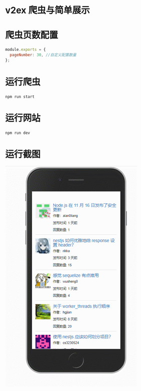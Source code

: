 # v2ex 爬虫与简单展示

# 爬虫页数配置

```js
module.exports = {
  pageNumber: 30, //自定义配置数量
};
```

# 运行爬虫

`npm run start`

# 运行网站

`npm run dev`

# 运行截图

![截图](https://github.com/BB-Code/v2ex-spider/blob/master/images/GIF.gif)
